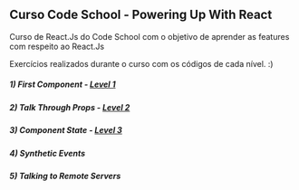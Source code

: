 ## Curso Code School - Powering Up With React

Curso de React.Js do Code School com o objetivo de aprender as features com respeito ao React.Js

Exercícios realizados durante o curso com os códigos de cada nível. :)

##### 1) First Component - [Level 1](https://github.com/glaucia86/powering-up-with-react/tree/master/Level%201%20-%20First%20Component/1.5%20-%201.11)
##### 2) Talk Through Props - [Level 2](https://github.com/glaucia86/powering-up-with-react/tree/master/Level%202%20-%20Talk%20Through%20Props/2.5%20-%202.12)
##### 3) Component State - [Level 3]()
##### 4) Synthetic Events
##### 5) Talking to Remote Servers

